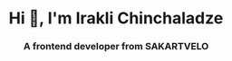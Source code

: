 <h1 align="center">Hi 👋, I'm Irakli Chinchaladze</h1>
<h3 align="center">A frontend developer from SAKARTVELO</h3>
